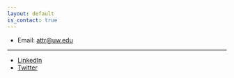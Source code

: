 ```yaml
---
layout: default
is_contact: true
---
```


* Email: [attr@uw.edu](mailto:attr@uw.edu)

---

- [LinkedIn](https://www.linkedin.com/in/ameliettr/)
- [Twitter](https://twitter.com/amelie_reymond)
